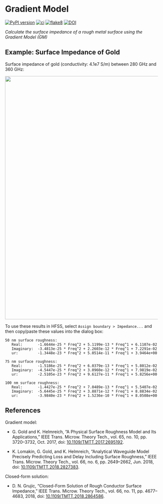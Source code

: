 Gradient Model
==============

[![PyPI version](https://badge.fury.io/py/gradientmodel.svg)](https://badge.fury.io/py/gradientmodel)
[![ci](https://github.com/garrettj403/GradientModel/actions/workflows/ci.yml/badge.svg)](https://github.com/garrettj403/GradientModel/actions/workflows/ci.yml)
[![flake8](https://github.com/garrettj403/GradientModel/actions/workflows/linter.yml/badge.svg)](https://github.com/garrettj403/GradientModel/actions/workflows/linter.yml)
[![DOI](https://zenodo.org/badge/DOI/10.5281/zenodo.5608414.svg)](https://doi.org/10.5281/zenodo.5608414)

*Calculate the surface impedance of a rough metal surface using the Gradient Model (GM)*

Example: Surface Impedance of Gold
----------------------------------

Surface impedance of gold (conductivity: 4.1e7 S/m) between 280 GHz and 360 GHz:

<p align="center">
<img src="https://raw.githubusercontent.com/garrettj403/GradientModel/main/examples/results/wr3p0-surface-impdance-300k.png" width="800">
</p>

To use these results in HFSS, select `Assign boundary > Impedance...` and then copy/paste these values into the dialog box:

```
50 nm surface roughness:
   Real:       -1.6644e-25 * Freq^2 + 5.1199e-13 * Freq^1 + 6.1107e-02
   Imaginary:  -3.4813e-25 * Freq^2 + 2.2603e-12 * Freq^1 + 7.2291e-02
   ur:         -1.3448e-23 * Freq^2 + 5.0514e-11 * Freq^1 + 3.9464e+00

75 nm surface roughness:
   Real:       -1.5186e-25 * Freq^2 + 6.0379e-13 * Freq^1 + 5.8012e-02
   Imaginary:  -4.5447e-25 * Freq^2 + 3.0960e-12 * Freq^1 + 7.9819e-02
   ur:         -2.5105e-23 * Freq^2 + 9.6127e-11 * Freq^1 + 5.8256e+00

100 nm surface roughness:
   Real:       -1.4427e-25 * Freq^2 + 7.0489e-13 * Freq^1 + 5.5407e-02
   Imaginary:  -5.6445e-25 * Freq^2 + 3.8871e-12 * Freq^1 + 8.8834e-02
   ur:         -3.9840e-23 * Freq^2 + 1.5236e-10 * Freq^1 + 8.0508e+00
```

References
----------

Gradient model:

   - G. Gold and K. Helmreich, “A Physical Surface Roughness Model and Its Applications,” IEEE Trans. Microw. Theory Tech., vol. 65, no. 10, pp. 3720–3732, Oct. 2017, doi: [10.1109/TMTT.2017.2695192](https://doi.org/10.1109/TMTT.2017.2695192).

   - K. Lomakin, G. Gold, and K. Helmreich, “Analytical Waveguide Model Precisely Predicting Loss and Delay Including Surface Roughness,” IEEE Trans. Microw. Theory Tech., vol. 66, no. 6, pp. 2649–2662, Jun. 2018, doi: [10.1109/TMTT.2018.2827383](https://doi.org/10.1109/TMTT.2018.2827383).

Closed-form solution:

   - D. N. Grujic, “Closed-Form Solution of Rough Conductor Surface Impedance,” IEEE Trans. Microw. Theory Tech., vol. 66, no. 11, pp. 4677–4683, 2018, doi: [10.1109/TMTT.2018.2864586](https://doi.org/10.1109/TMTT.2018.2864586).
